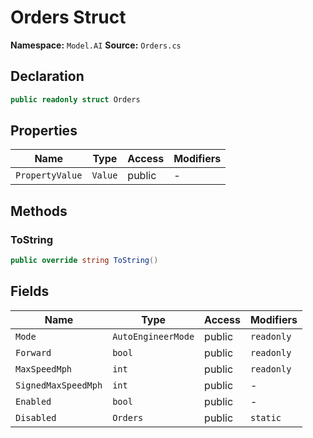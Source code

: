 # Orders Struct

**Namespace:** `Model.AI`
**Source:** `Orders.cs`

## Declaration

```csharp
public readonly struct Orders
```

## Properties

| Name | Type | Access | Modifiers |
|------|------|--------|-----------|
| `PropertyValue` | `Value` | public | - |

## Methods

### ToString

```csharp
public override string ToString()
```

## Fields

| Name | Type | Access | Modifiers |
|------|------|--------|-----------|
| `Mode` | `AutoEngineerMode` | public | `readonly` |
| `Forward` | `bool` | public | `readonly` |
| `MaxSpeedMph` | `int` | public | `readonly` |
| `SignedMaxSpeedMph` | `int` | public | - |
| `Enabled` | `bool` | public | - |
| `Disabled` | `Orders` | public | `static` |

